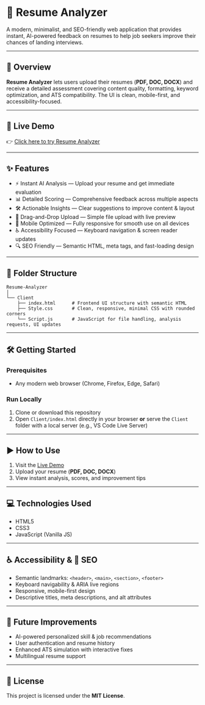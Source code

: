 # 📄 Resume Analyzer

A modern, minimalist, and SEO-friendly web application that provides instant, AI-powered feedback on resumes to help job seekers improve their chances of landing interviews.

---

## 🚀 Overview
**Resume Analyzer** lets users upload their resumes (**PDF, DOC, DOCX**) and receive a detailed assessment covering content quality, formatting, keyword optimization, and ATS compatibility. The UI is clean, mobile-first, and accessibility-focused.

---

## 🔗 Live Demo
👉 [Click here to try Resume Analyzer](https://resume-analyser-black.vercel.app/)

---

## ✨ Features
- ⚡ Instant AI Analysis — Upload your resume and get immediate evaluation  
- 📊 Detailed Scoring — Comprehensive feedback across multiple aspects  
- 🛠️ Actionable Insights — Clear suggestions to improve content & layout  
- 📂 Drag-and-Drop Upload — Simple file upload with live preview  
- 📱 Mobile Optimized — Fully responsive for smooth use on all devices  
- ♿ Accessibility Focused — Keyboard navigation & screen reader updates  
- 🔍 SEO Friendly — Semantic HTML, meta tags, and fast-loading design  

---

## 📁 Folder Structure
```text
Resume-Analyzer
│
└── Client
    ├── index.html      # Frontend UI structure with semantic HTML
    ├── Style.css       # Clean, responsive, minimal CSS with rounded corners
    └── Script.js       # JavaScript for file handling, analysis requests, UI updates
```

---

## 🛠️ Getting Started

### Prerequisites
- Any modern web browser (Chrome, Firefox, Edge, Safari)

### Run Locally
1. Clone or download this repository  
2. Open `Client/index.html` directly in your browser **or** serve the `Client` folder with a local server (e.g., VS Code Live Server)

---

## ▶️ How to Use
1. Visit the [Live Demo](https://resume-analyser-black.vercel.app/)  
2. Upload your resume (**PDF, DOC, DOCX**)  
3. View instant analysis, scores, and improvement tips  

---

## 💻 Technologies Used
- HTML5  
- CSS3  
- JavaScript (Vanilla JS)  

---

## ♿ Accessibility & 🔎 SEO
- Semantic landmarks: `<header>`, `<main>`, `<section>`, `<footer>`  
- Keyboard navigability & ARIA live regions  
- Responsive, mobile-first design  
- Descriptive titles, meta descriptions, and alt attributes  

---

## 🔮 Future Improvements
- AI-powered personalized skill & job recommendations  
- User authentication and resume history  
- Enhanced ATS simulation with interactive fixes  
- Multilingual resume support  

---

## 📜 License
This project is licensed under the **MIT License**.
